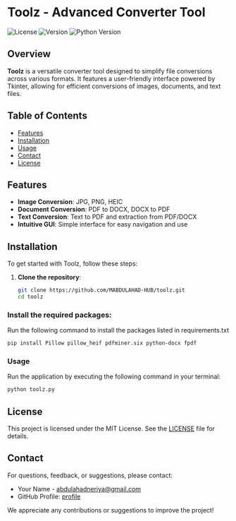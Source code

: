 # Toolz - Advanced Converter Tool

![License](https://img.shields.io/badge/license-MIT-brightgreen?style=for-the-badge) ![Version](https://img.shields.io/badge/version-1.0.0-blue?style=for-the-badge) ![Python Version](https://img.shields.io/badge/python-3.8%2B-yellow?style=for-the-badge)

## Overview

**Toolz** is a versatile converter tool designed to simplify file conversions across various formats. It features a user-friendly interface powered by Tkinter, allowing for efficient conversions of images, documents, and text files.

## Table of Contents

- [Features](#features)
- [Installation](#installation)
- [Usage](#usage)
- [Contact](#contact)
- [License](#license)

## Features

- **Image Conversion**: JPG, PNG, HEIC
- **Document Conversion**: PDF to DOCX, DOCX to PDF
- **Text Conversion**: Text to PDF and extraction from PDF/DOCX
- **Intuitive GUI**: Simple interface for easy navigation and use

## Installation

To get started with Toolz, follow these steps:

1. **Clone the repository**:
   ```bash
   git clone https://github.com/MABDULAHAD-HUB/toolz.git
   cd toolz

### Install the required packages:
 Run the following command to install the packages listed in requirements.txt
```bash
pip install Pillow pillow_heif pdfminer.six python-docx fpdf
```

### Usage
Run the application by executing the following command in your terminal:
```bash
python toolz.py
```

## License
This project is licensed under the MIT License. See the [LICENSE](LICENSE) file for details.

## Contact
For questions, feedback, or suggestions, please contact:
- Your Name - [abdulahadneriya@gmail.com](mailto:abdulahadneriya@gmail.com)
- GitHub Profile: [profile](https://github.com/MABDULAHAD-HUB)

We appreciate any contributions or suggestions to improve the project!
